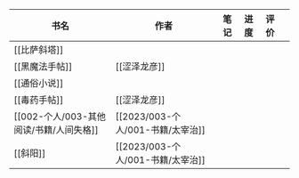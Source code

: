 | 书名        | 作者       | 笔记  | 进度  | 评价  |     |
| --------- | -------- | --- | --- | --- | --- |
| [[比萨斜塔]]  |          |     |     |     |     |
| [[黑魔法手帖]] | [[涩泽龙彦]] |     |     |     |     |
| [[通俗小说]]  |          |     |     |     |     |
| [[毒药手帖]]  | [[涩泽龙彦]] |     |     |     |     |
| [[002-个人/003-其他阅读/书籍/人间失格]]  | [[2023/003-个人/001-书籍/太宰治]]  |     |     |     |     |
| [[斜阳]]    | [[2023/003-个人/001-书籍/太宰治]]  |     |     |     |     |
